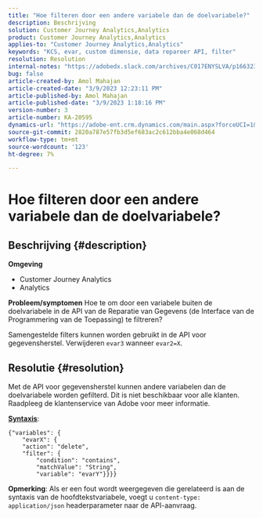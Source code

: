 ```yaml
---
title: "Hoe filteren door een andere variabele dan de doelvariabele?"
description: Beschrijving
solution: Customer Journey Analytics,Analytics
product: Customer Journey Analytics,Analytics
applies-to: "Customer Journey Analytics,Analytics"
keywords: "KCS, evar, custom dimensie, data repareer API, filter"
resolution: Resolution
internal-notes: "https://adobedx.slack.com/archives/C017ENYSLVA/p1663232879048209"
bug: false
article-created-by: Amol Mahajan
article-created-date: "3/9/2023 12:23:11 PM"
article-published-by: Amol Mahajan
article-published-date: "3/9/2023 1:18:16 PM"
version-number: 3
article-number: KA-20595
dynamics-url: "https://adobe-ent.crm.dynamics.com/main.aspx?forceUCI=1&pagetype=entityrecord&etn=knowledgearticle&id=fc6af221-75be-ed11-83ff-6045bd006704"
source-git-commit: 2820a787e57fb3d5ef683ac2c612bba4e068d464
workflow-type: tm+mt
source-wordcount: '123'
ht-degree: 7%

---
```


# Hoe filteren door een andere variabele dan de doelvariabele?

## Beschrijving {#description}

<b>Omgeving</b>
- Customer Journey Analytics
- Analytics



<b>Probleem/symptomen</b>
Hoe te om door een variabele buiten de doelvariabele in de API van de Reparatie van Gegevens (de Interface van de Programmering van de Toepassing) te filtreren?

Samengestelde filters kunnen worden gebruikt in de API voor gegevensherstel. Verwijderen `evar3` wanneer `evar2=X`.


## Resolutie {#resolution}

Met de API voor gegevensherstel kunnen andere variabelen dan de doelvariabele worden gefilterd. Dit is niet beschikbaar voor alle klanten. Raadpleeg de klantenservice van Adobe voor meer informatie.<br>


<u><b>Syntaxis</b></u>:




```
{"variables": {
    "evarX": {
    "action": "delete",
    "filter": {
        "condition": "contains",
        "matchValue": "String",
        "variable": "evarY"}}}}
```






<b>Opmerking</b>: Als er een fout wordt weergegeven die gerelateerd is aan de syntaxis van de hoofdtekstvariabele, voegt u `content-type: application/json` headerparameter naar de API-aanvraag.

